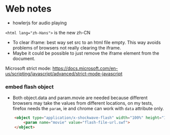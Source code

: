 # Web notes

* howlerjs for audio playing

`<html lang="zh-Hans">` is the new zh-CN

* To clear iframe: best way set src to an html file empty.
This way avoids problems of browsers not really clearing the iframe.
* Maybe it could be possible to just remove the iframe element from the document.
		
Microsoft strict mode: https://docs.microsoft.com/en-us/scripting/javascript/advanced/strict-mode-javascript

### embed flash object

* Both object.data and param.movie are needed because different browsers may take the values from different locations, on my tests, firefox needs the `param`, ie and chrome can work with `data` attribute only.

```html
    <object type="application/x-shockwave-flash" width="100%" height="100%" data="flash-file-url.swf">
        <param name="movie" value="flash-file-url.swf">
    </object>
``` 
